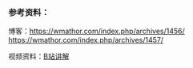 ### 参考资料：

博客：https://wmathor.com/index.php/archives/1456/
      https://wmathor.com/index.php/archives/1457/

视频资料：[B站讲解](https://www.bilibili.com/video/BV11p4y1i7AN?p=2)
